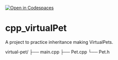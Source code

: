 [![Open in Codespaces](https://classroom.github.com/assets/launch-codespace-2972f46106e565e64193e422d61a12cf1da4916b45550586e14ef0a7c637dd04.svg)](https://classroom.github.com/open-in-codespaces?assignment_repo_id=19470793)
# cpp_virtualPet
A project to practice inheritance making VirtualPets.

virtual-pet/
├── main.cpp
├── Pet.cpp
└── Pet.h

